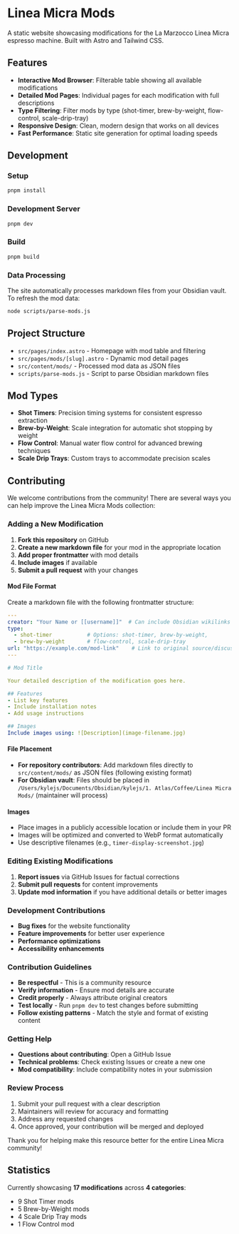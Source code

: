 # Linea Micra Mods

A static website showcasing modifications for the La Marzocco Linea Micra espresso machine. Built with Astro and Tailwind CSS.

## Features

- **Interactive Mod Browser**: Filterable table showing all available modifications
- **Detailed Mod Pages**: Individual pages for each modification with full descriptions
- **Type Filtering**: Filter mods by type (shot-timer, brew-by-weight, flow-control, scale-drip-tray)
- **Responsive Design**: Clean, modern design that works on all devices
- **Fast Performance**: Static site generation for optimal loading speeds

## Development

### Setup

```bash
pnpm install
```

### Development Server

```bash
pnpm dev
```

### Build

```bash
pnpm build
```

### Data Processing

The site automatically processes markdown files from your Obsidian vault. To refresh the mod data:

```bash
node scripts/parse-mods.js
```

## Project Structure

- `src/pages/index.astro` - Homepage with mod table and filtering
- `src/pages/mods/[slug].astro` - Dynamic mod detail pages
- `src/content/mods/` - Processed mod data as JSON files
- `scripts/parse-mods.js` - Script to parse Obsidian markdown files

## Mod Types

- **Shot Timers**: Precision timing systems for consistent espresso extraction
- **Brew-by-Weight**: Scale integration for automatic shot stopping by weight
- **Flow Control**: Manual water flow control for advanced brewing techniques
- **Scale Drip Trays**: Custom trays to accommodate precision scales

## Contributing

We welcome contributions from the community! There are several ways you can help improve the Linea Micra Mods collection:

### Adding a New Modification

1. **Fork this repository** on GitHub
2. **Create a new markdown file** for your mod in the appropriate location
3. **Add proper frontmatter** with mod details
4. **Include images** if available  
5. **Submit a pull request** with your changes

#### Mod File Format

Create a markdown file with the following frontmatter structure:

```yaml
---
creator: "Your Name or [[username]]"  # Can include Obsidian wikilinks
type:
  - shot-timer           # Options: shot-timer, brew-by-weight, 
  - brew-by-weight       # flow-control, scale-drip-tray
url: "https://example.com/mod-link"    # Link to original source/discussion
---

# Mod Title

Your detailed description of the modification goes here.

## Features
- List key features
- Include installation notes
- Add usage instructions

## Images
Include images using: ![Description](image-filename.jpg)
```

#### File Placement

- **For repository contributors**: Add markdown files directly to `src/content/mods/` as JSON files (following existing format)
- **For Obsidian vault**: Files should be placed in `/Users/kylejs/Documents/Obsidian/kylejs/1. Atlas/Coffee/Linea Micra Mods/` (maintainer will process)

#### Images

- Place images in a publicly accessible location or include them in your PR
- Images will be optimized and converted to WebP format automatically
- Use descriptive filenames (e.g., `timer-display-screenshot.jpg`)

### Editing Existing Modifications  

1. **Report issues** via GitHub Issues for factual corrections
2. **Submit pull requests** for content improvements
3. **Update mod information** if you have additional details or better images

### Development Contributions

- **Bug fixes** for the website functionality
- **Feature improvements** for better user experience  
- **Performance optimizations** 
- **Accessibility enhancements**

### Contribution Guidelines

- **Be respectful** - This is a community resource
- **Verify information** - Ensure mod details are accurate
- **Credit properly** - Always attribute original creators
- **Test locally** - Run `pnpm dev` to test changes before submitting
- **Follow existing patterns** - Match the style and format of existing content

### Getting Help

- **Questions about contributing**: Open a GitHub Issue
- **Technical problems**: Check existing Issues or create a new one
- **Mod compatibility**: Include compatibility notes in your submission

### Review Process

1. Submit your pull request with a clear description
2. Maintainers will review for accuracy and formatting
3. Address any requested changes
4. Once approved, your contribution will be merged and deployed

Thank you for helping make this resource better for the entire Linea Micra community!

## Statistics

Currently showcasing **17 modifications** across **4 categories**:
- 9 Shot Timer mods
- 5 Brew-by-Weight mods  
- 4 Scale Drip Tray mods
- 1 Flow Control mod